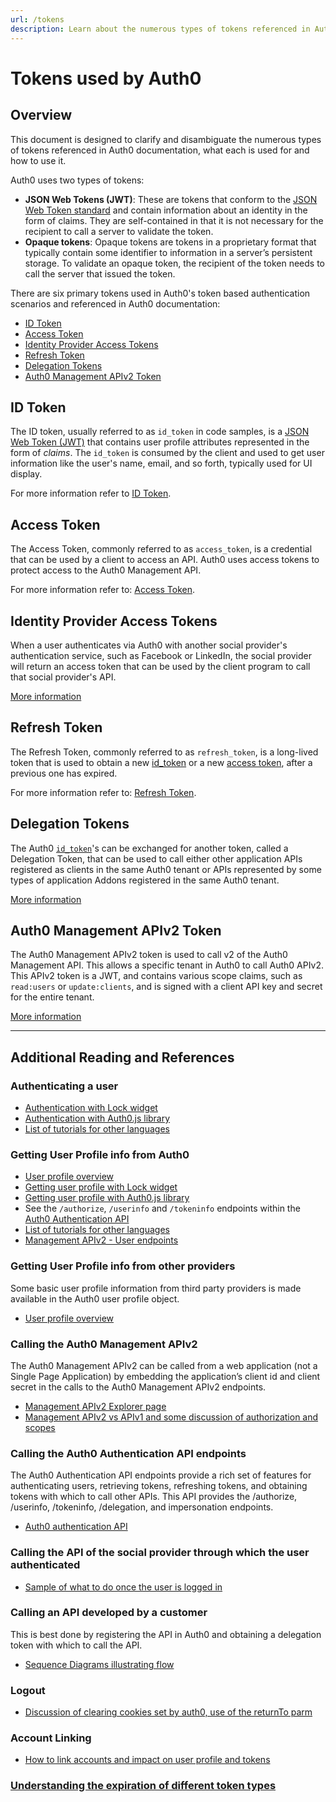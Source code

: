 ```yaml
---
url: /tokens
description: Learn about the numerous types of tokens referenced in Auth0 documentation, what each is used for and how to use it.
---
```


# Tokens used by Auth0

## Overview

This document is designed to clarify and disambiguate the numerous types of tokens referenced in Auth0 documentation, what each is used for and how to use it.

Auth0 uses two types of tokens:

* **JSON Web Tokens (JWT)**: These are tokens that conform to the [JSON Web Token standard](/jwt) and contain information about an identity in the form of claims.  They are self-contained in that it is not necessary for the recipient to call a server to validate the token.
* **Opaque tokens**: Opaque tokens are tokens in a proprietary format that typically contain some identifier to information in a server’s persistent storage.  To validate an opaque token, the recipient of the token needs to call the server that issued the token.

There are six primary tokens used in Auth0's token based authentication scenarios and referenced in Auth0 documentation:

- [ID Token](#id-token)
- [Access Token](#access-token)
- [Identity Provider Access Tokens](#identity-provider-access-tokens)
- [Refresh Token](#refresh-token)
- [Delegation Tokens](#delegation-tokens)
- [Auth0 Management APIv2 Token](#auth0-management-apiv2-token)

## ID Token

The ID token, usually referred to as `id_token` in code samples, is a [JSON Web Token (JWT)](/jwt) that contains user profile attributes represented in the form of _claims_. The `id_token` is consumed by the client and used to get user information like the user's name, email, and so forth, typically used for UI display.

For more information refer to [ID Token](/tokens/id-token).

## Access Token

The Access Token, commonly referred to as `access_token`, is a credential that can be used by a client to access an API. Auth0 uses access tokens to protect access to the Auth0 Management API.

For more information refer to: [Access Token](/tokens/access-token).

## Identity Provider Access Tokens

When a user authenticates via Auth0 with another social provider's authentication service, such as Facebook or LinkedIn, the social provider will return an access token that can be used by the client program to call that social provider's API.

[More information](/tokens/idp)

## Refresh Token

The Refresh Token, commonly referred to as `refresh_token`, is a long-lived token that is used to obtain a new [id_token](#id-token) or a new [access token](#access-token), after a previous one has expired.

For more information refer to: [Refresh Token](/tokens/refresh-token).

## Delegation Tokens

The Auth0 [`id_token`](#id-token)'s can be exchanged for another token, called a Delegation Token, that can be used to call either other application APIs registered as clients in the same Auth0 tenant or APIs represented by some types of application Addons registered in the same Auth0 tenant.

[More information](/tokens/delegation)

## Auth0 Management APIv2 Token

The Auth0 Management APIv2 token is used to call v2 of the Auth0 Management API.  This allows a specific tenant in Auth0 to call Auth0 APIv2.  This APIv2 token is a JWT, and contains various scope claims, such as `read:users` or `update:clients`, and is signed with a client API key and secret for the entire tenant.

[More information](/api/v2/tokens)

---

## Additional Reading and References

### Authenticating a user

* [Authentication with Lock widget](/libraries/lock)
* [Authentication with Auth0.js library](https://github.com/auth0/auth0.js)
* [List of tutorials for other languages](/tutorials)

### Getting User Profile info from Auth0

* [User profile overview](/user-profile)
* [Getting user profile with Lock widget](/libraries/lock)
* [Getting user profile with Auth0.js library](https://github.com/auth0/auth0.js)
* See the `/authorize`, `/userinfo` and `/tokeninfo` endpoints within the [Auth0 Authentication API](/auth-api)
* [List of tutorials for other languages](/tutorials)
* [Management APIv2 - User endpoints](/api/v2)

### Getting User Profile info from other providers

Some basic user profile information from third party providers is made available in the Auth0 user profile object.

* [User profile overview](/user-profile)

### Calling the Auth0 Management APIv2

The Auth0 Management APIv2 can be called from a web application (not a Single Page Application) by embedding the application’s client id and client secret in the calls to the Auth0 Management APIv2 endpoints.

* [Management APIv2 Explorer page](/api/v2)
* [Management APIv2 vs APIv1 and some discussion of authorization and scopes](/api/v2/changes)

### Calling the Auth0 Authentication API endpoints

The Auth0 Authentication API endpoints provide a rich set of features for authenticating users, retrieving tokens, refreshing tokens, and obtaining tokens with which to call other APIs. This API provides the /authorize, /userinfo, /tokeninfo, /delegation, and  impersonation endpoints.

* [Auth0 authentication API](/auth-api)

### Calling the API of the social provider through which the user authenticated

* [Sample of what to do once the user is logged in](/what-to-do-once-the-user-is-logged-in)

### Calling an API developed by a customer

This is best done by registering the API in Auth0 and obtaining a delegation token with which to call the API.

* [Sequence Diagrams illustrating flow](/sequence-diagrams)

### Logout

* [Discussion of clearing cookies set by auth0, use of the returnTo parm](/logout)

### Account Linking

* [How to link accounts and impact on user profile and tokens](/link-accounts)

### [Understanding the expiration of different token types](/security/token-exp)
